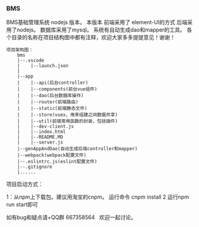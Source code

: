 ### **BMS** 

BMS基础管理系统 nodejs 版本。  本版本 前端采用了 element-UI的方式 后端采用了nodejs。  数据库采用了mysql。  系统有自动生成dao和mapper的工具。 各个目录的名称在项目结构图中都有注释，欢迎大家多多提提意见！谢谢！

```
项目架构图：
    bms
    |--.vscode
    |    |--launch.json
    | 
    |--app    
    |    |--api(后台controller)
    |    |--components(前台vue组件)    
    |    |--dao(后台数据库操作)
    |    |--router(前端路由)
    |    |--static(前端静态文件)
    |    |--store(vuex，用来组建之间数据共享)
    |    |--util(前端常用函数的封装，包括插件)
    |    |--dev-client.js
    |    |--index.html
    |    |--README.MD
    |    |--server.js
    |--genAppAndDao(自动生成后端controller和mapper) 
    |--webpack(webpack配置文件)
    |--.eslintrc.js(eslint配置文件)
    |--.gitignore
    |......
```
项目启动方式：

1：从npm上下载包。建议用淘宝的cnpm。 运行命令 cnpm install
2 运行npm run start即可

如有bug和疑点请+QQ群 667358564   欢迎一起讨论。

